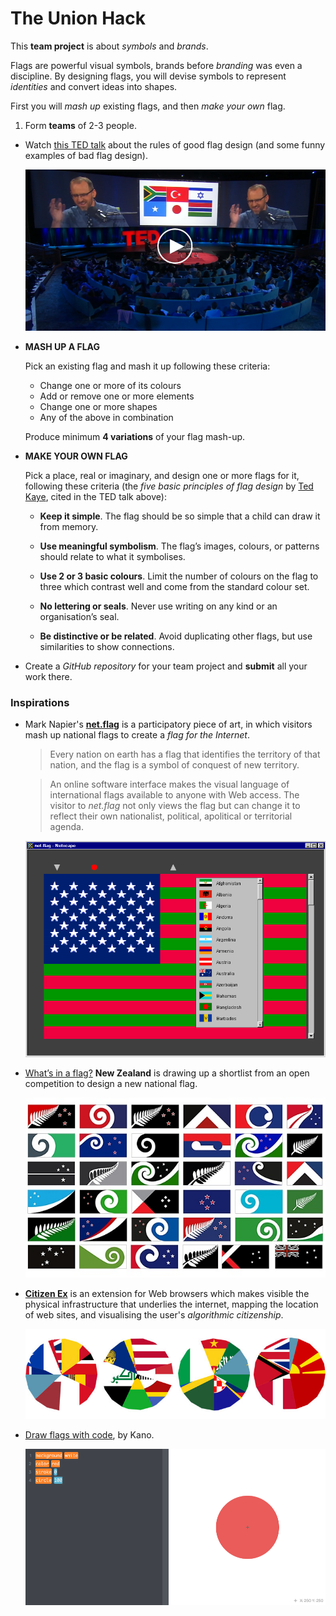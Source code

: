 # The Union Hack

This **team project** is about *symbols* and *brands*.

Flags are powerful visual symbols, brands before *branding* was even a discipline. By designing flags, you will devise symbols to represent *identities* and convert ideas into shapes. 

First you will *mash up* existing flags, and then *make your own* flag. 

1. Form **teams** of 2-3 people.
*  Watch [this TED talk](http://www.ted.com/talks/roman_mars_why_city_flags_may_be_the_worst_designed_thing_you_ve_never_noticed) about the rules of good flag design (and some funny examples of bad flag design).
  
	[![](assets/roman-mars-ted.png)](http://www.ted.com/talks/roman_mars_why_city_flags_may_be_the_worst_designed_thing_you_ve_never_noticed)
* **MASH UP A FLAG** 

	Pick an existing flag and mash it up following these criteria:
	
	* Change one or more of its colours
	* Add or remove one or more elements
	* Change one or more shapes
	* Any of the above in combination 
	
	Produce minimum **4 variations** of your flag mash-up.
* **MAKE YOUR OWN FLAG**

	Pick a place, real or imaginary, and design one or more flags for it, following these criteria (the *five basic principles of flag design* by [Ted Kaye](http://portlandflag.org/good-flag-bad-flag/), cited in the TED talk above):	
	
	* **Keep it simple**. The flag should be so simple that a child can draw it from memory.
	
	* **Use meaningful symbolism**. The flag’s images, colours, or patterns should relate to what it symbolises.
	
	* **Use 2 or 3 basic colours**. Limit the number of colours on the flag to three which contrast well and come from the standard colour set.
	
	* **No lettering or seals**. Never use writing on any kind or an organisation’s seal.
	
	* **Be distinctive or be related**. Avoid duplicating other flags, but use similarities to show connections.
* Create a *GitHub repository* for your team project and **submit** all your work there. 

<!--

* Colour palette + explain choices
* Show them [Santa's rebranding](http://www.quietroom.co.uk/santa_brandbook/)
* Interesting post: [Countries with similar flags](https://www.quora.com/What-countries-have-very-similar-looking-flags)  
* Recommend Illustrator

-->	

### Inspirations

* Mark Napier's [**net.flag**](http://marknapier.com/netflag) is a participatory piece of art, in which visitors  mash up national flags to create a *flag for the Internet*. 

 	> Every nation on earth has a flag that identifies the territory of that nation, and the flag is a symbol of conquest of new territory. 
 	
 	> An online software interface makes the visual language of international flags available to anyone with Web access. The visitor to *net.flag* not only views the flag but can change it to reflect their own nationalist, political, apolitical or territorial agenda.

	[![](assets/net-flag.gif)](http://marknapier.com/netflag)

* [What’s in a flag?](http://www.theguardian.com/commentisfree/2015/aug/11/flag-new-zealand-designs) **New Zealand** is drawing up a shortlist from an open competition to design a new national flag. 

	[![](assets/nz-flags.jpg)](http://www.theguardian.com/commentisfree/2015/aug/11/flag-new-zealand-designs)

* [**Citizen Ex**](http://shorttermmemoryloss.com/portfolio/project/citizen-ex/) is an extension for Web browsers which makes visible the physical infrastructure that underlies the internet, mapping the location of web sites, and visualising the user's *algorithmic citizenship*.

	[![](assets/citizen-x.jpg)](http://shorttermmemoryloss.com/portfolio/project/citizen-ex/)
		
* [Draw flags with code](http://art.kano.me/challenge/1), by Kano.

	![](assets/kano-flags.png)	